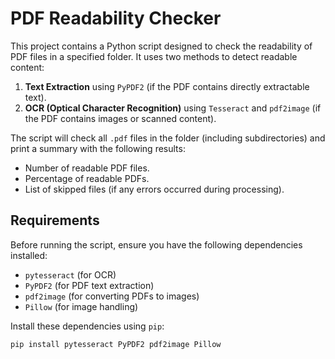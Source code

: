 # PDF Readability Checker

This project contains a Python script designed to check the readability of PDF files in a specified folder. It uses two methods to detect readable content:

1. **Text Extraction** using `PyPDF2` (if the PDF contains directly extractable text).
2. **OCR (Optical Character Recognition)** using `Tesseract` and `pdf2image` (if the PDF contains images or scanned content).

The script will check all `.pdf` files in the folder (including subdirectories) and print a summary with the following results:
- Number of readable PDF files.
- Percentage of readable PDFs.
- List of skipped files (if any errors occurred during processing).

## Requirements

Before running the script, ensure you have the following dependencies installed:
- `pytesseract` (for OCR)
- `PyPDF2` (for PDF text extraction)
- `pdf2image` (for converting PDFs to images)
- `Pillow` (for image handling)

Install these dependencies using `pip`:
```bash
pip install pytesseract PyPDF2 pdf2image Pillow



